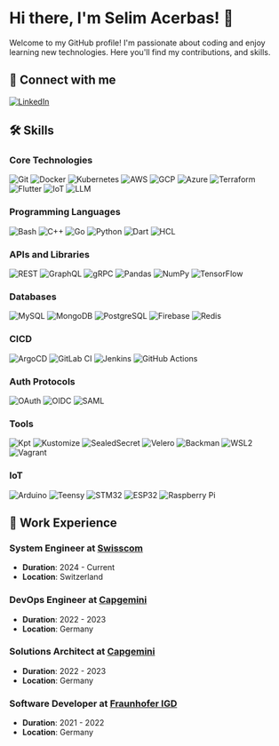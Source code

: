 # Hi there, I'm Selim Acerbas! 👋

Welcome to my GitHub profile! I'm passionate about coding and enjoy learning new technologies. Here you'll find my contributions, and skills.

## 🔗 Connect with me

[![LinkedIn](https://img.shields.io/badge/LinkedIn-000000?style=for-the-badge&logo=linkedin&logoColor=white)](https://www.linkedin.com/in/selim-acerbas-746a031ba/)

## 🛠️ Skills

### Core Technologies
![Git](https://img.shields.io/badge/Git-000000?style=for-the-badge&logo=git&logoColor=white)
![Docker](https://img.shields.io/badge/Docker-000000?style=for-the-badge&logo=docker&logoColor=white)
![Kubernetes](https://img.shields.io/badge/Kubernetes-000000?style=for-the-badge&logo=kubernetes&logoColor=white)
![AWS](https://img.shields.io/badge/Amazon_AWS-000000?style=for-the-badge&logo=amazon-aws&logoColor=white)
![GCP](https://img.shields.io/badge/Google_Cloud-000000?style=for-the-badge&logo=google-cloud&logoColor=white)
![Azure](https://img.shields.io/badge/Microsoft_Azure-000000?style=for-the-badge&logo=microsoft-azure&logoColor=white)
![Terraform](https://img.shields.io/badge/Terraform-000000?style=for-the-badge&logo=terraform&logoColor=white)
![Flutter](https://img.shields.io/badge/Flutter-000000?style=for-the-badge&logo=flutter&logoColor=white)
![IoT](https://img.shields.io/badge/IoT-000000?style=for-the-badge&logo=internet-of-things&logoColor=white)
![LLM](https://img.shields.io/badge/LLM-000000?style=for-the-badge&logo=machine-learning&logoColor=white)

### Programming Languages
![Bash](https://img.shields.io/badge/Bash-000000?style=for-the-badge&logo=gnu-bash&logoColor=white)
![C++](https://img.shields.io/badge/C%2B%2B-000000?style=for-the-badge&logo=c%2B%2B&logoColor=white)
![Go](https://img.shields.io/badge/Go-000000?style=for-the-badge&logo=go&logoColor=white)
![Python](https://img.shields.io/badge/Python-000000?style=for-the-badge&logo=python&logoColor=white)
![Dart](https://img.shields.io/badge/Dart-000000?style=for-the-badge&logo=dart&logoColor=white)
![HCL](https://img.shields.io/badge/HCL-000000?style=for-the-badge&logo=terraform&logoColor=white)

### APIs and Libraries
![REST](https://img.shields.io/badge/REST-000000?style=for-the-badge&logo=rest&logoColor=white)
![GraphQL](https://img.shields.io/badge/GraphQL-000000?style=for-the-badge&logo=graphql&logoColor=white)
![gRPC](https://img.shields.io/badge/gRPC-000000?style=for-the-badge&logo=grpc&logoColor=white)
![Pandas](https://img.shields.io/badge/Pandas-000000?style=for-the-badge&logo=pandas&logoColor=white)
![NumPy](https://img.shields.io/badge/NumPy-000000?style=for-the-badge&logo=numpy&logoColor=white)
![TensorFlow](https://img.shields.io/badge/TensorFlow-000000?style=for-the-badge&logo=tensorflow&logoColor=white)

### Databases
![MySQL](https://img.shields.io/badge/MySQL-000000?style=for-the-badge&logo=mysql&logoColor=white)
![MongoDB](https://img.shields.io/badge/MongoDB-000000?style=for-the-badge&logo=mongodb&logoColor=white)
![PostgreSQL](https://img.shields.io/badge/PostgreSQL-000000?style=for-the-badge&logo=postgresql&logoColor=white)
![Firebase](https://img.shields.io/badge/Firebase-000000?style=for-the-badge&logo=firebase&logoColor=white)
![Redis](https://img.shields.io/badge/Redis-000000?style=for-the-badge&logo=redis&logoColor=white)

### CICD
![ArgoCD](https://img.shields.io/badge/ArgoCD-000000?style=for-the-badge&logo=argo&logoColor=white)
![GitLab CI](https://img.shields.io/badge/GitLab_CI-000000?style=for-the-badge&logo=gitlab&logoColor=white)
![Jenkins](https://img.shields.io/badge/Jenkins-000000?style=for-the-badge&logo=jenkins&logoColor=white)
![GitHub Actions](https://img.shields.io/badge/GitHub_Actions-000000?style=for-the-badge&logo=github-actions&logoColor=white)

### Auth Protocols
![OAuth](https://img.shields.io/badge/OAuth-000000?style=for-the-badge&logo=oauth&logoColor=white)
![OIDC](https://img.shields.io/badge/OIDC-000000?style=for-the-badge&logo=openid-connect&logoColor=white)
![SAML](https://img.shields.io/badge/SAML-000000?style=for-the-badge&logo=saml&logoColor=white)

### Tools
![Kpt](https://img.shields.io/badge/Kpt-000000?style=for-the-badge&logo=google-cloud&logoColor=white)
![Kustomize](https://img.shields.io/badge/Kustomize-000000?style=for-the-badge&logo=kubernetes&logoColor=white)
![SealedSecret](https://img.shields.io/badge/SealedSecret-000000?style=for-the-badge&logo=kubernetes&logoColor=white)
![Velero](https://img.shields.io/badge/Velero-000000?style=for-the-badge&logo=velero&logoColor=white)
![Backman](https://img.shields.io/badge/Backman-000000?style=for-the-badge&logo=backman&logoColor=white)
![WSL2](https://img.shields.io/badge/WSL2-000000?style=for-the-badge&logo=linux&logoColor=white)
![Vagrant](https://img.shields.io/badge/Vagrant-000000?style=for-the-badge&logo=vagrant&logoColor=white)

### IoT
![Arduino](https://img.shields.io/badge/Arduino-000000?style=for-the-badge&logo=arduino&logoColor=white)
![Teensy](https://img.shields.io/badge/Teensy-000000?style=for-the-badge&logo=teensy&logoColor=white)
![STM32](https://img.shields.io/badge/STM32-000000?style=for-the-badge&logo=stmicroelectronics&logoColor=white)
![ESP32](https://img.shields.io/badge/ESP32-000000?style=for-the-badge&logo=esp32&logoColor=white)
![Raspberry Pi](https://img.shields.io/badge/RaspberryPi-000000?style=for-the-badge&logo=raspberry-pi&logoColor=white)

## 💼 Work Experience

### System Engineer at [Swisscom](https://www.swisscom.ch)
- **Duration**: 2024 - Current
- **Location**: Switzerland

### DevOps Engineer at [Capgemini](https://www.capgemini.com)
- **Duration**: 2022 - 2023
- **Location**: Germany

### Solutions Architect at [Capgemini](https://www.capgemini.com)
- **Duration**: 2022 - 2023
- **Location**: Germany

### Software Developer at [Fraunhofer IGD](https://www.igd.fraunhofer.de)
- **Duration**: 2021 - 2022
- **Location**: Germany
